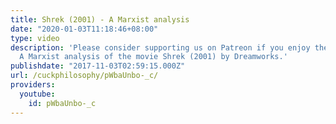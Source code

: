 ```yaml
---
title: Shrek (2001) - A Marxist analysis
date: "2020-01-03T11:18:46+08:00"
type: video
description: 'Please consider supporting us on Patreon if you enjoy the content: https://www.patreon.com/cuck
  A Marxist analysis of the movie Shrek (2001) by Dreamworks.'
publishdate: "2017-11-03T02:59:15.000Z"
url: /cuckphilosophy/pWbaUnbo-_c/
providers:
  youtube:
    id: pWbaUnbo-_c
---
```

